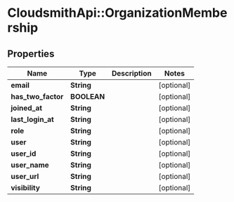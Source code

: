 # CloudsmithApi::OrganizationMembership

## Properties
Name | Type | Description | Notes
------------ | ------------- | ------------- | -------------
**email** | **String** |  | [optional] 
**has_two_factor** | **BOOLEAN** |  | [optional] 
**joined_at** | **String** |  | [optional] 
**last_login_at** | **String** |  | [optional] 
**role** | **String** |  | [optional] 
**user** | **String** |  | [optional] 
**user_id** | **String** |  | [optional] 
**user_name** | **String** |  | [optional] 
**user_url** | **String** |  | [optional] 
**visibility** | **String** |  | [optional] 


